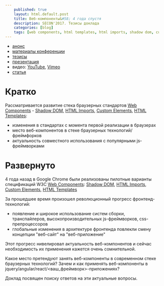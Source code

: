 ```yaml
---
    published: true
    layout: html.default.post
    title: Веб-компоненты&#58; 4 года спустя
    description: SECON'2017. Тезисы доклада
    categories: [blog]
    tags: [web components, html templates, html imports, shadow dom, custom elements, polymer]
---
```



*   [анонс](https://2017.secon.ru/reports/veb-komponenty-4-goda-spustya)  
*   [материалы конференции](http://0x1.tv/20170422AG)
*   [тезисы](/2017/02/secon.webcomponents.theses/)  
*   [презентация](/2017/02/secon.webcomponents.presentation/)  
*   видео: [YouTube](https://youtu.be/Dor6Wgt3yhg?t=4h19s), [Vimeo](https://vimeo.com/216330684)
*   [статья](/2017/02/secon.webcomponents/)

<!--
*   [видео](http://www.youtube.com/watch?list=PLxwUX4aaSLiIC0Bl6VejbZkecHc7uV2fX&v=4kVZvvqy6cc)
-->

# Кратко
Рассматривается развитие стека браузерных стандартов [Web Components](http://w3c.github.io/webcomponents/explainer/) -
[Shadow DOM](http://w3c.github.io/webcomponents/spec/shadow/), [HTML Imports](http://w3c.github.io/webcomponents/spec/imports/), [Custom Elements](http://w3c.github.io/webcomponents/spec/custom/), [HTML Templates](https://dvcs.w3.org/hg/webcomponents/raw-file/tip/spec/templates/):  
*   изменения в стандартах с момента первой реализации в браузерах
*   место веб-компонентов в стеке браузерных технологий/фреймфорков
*   актуальность совместного использования с популярными js-фреймворками


# Развернуто
4 года назад в Google Chrome были реализованы пилотные варианты спецификаций W3C [Web Components](http://w3c.github.io/webcomponents/explainer/):
[Shadow DOM](http://w3c.github.io/webcomponents/spec/shadow/),
[HTML Imports](http://w3c.github.io/webcomponents/spec/imports/),
[Custom Elements](http://w3c.github.io/webcomponents/spec/custom/),
[HTML Templates](https://dvcs.w3.org/hg/webcomponents/raw-file/tip/spec/templates/)

За прошедшее время произошел революционный прогресс фронтенд-технологий:
*   появление и широкое использование систем сборки, транспайлеров, высокопроизводительных js-фреймворков, css-препроцессоров
*   глобальные изменения в архитектуре фронтенда повлекли смену концепции "веб-сайт" на "веб-приложение"

Этот прогресс нивелировал актуальность веб-компонентов и сейчас необходимость их применения кажется очень сомнительной.

Какое место претендуют занять веб-компоненты в современном стеке браузерных технологий?
Зачем и как применять веб-компоненты в jquery/angular/react/<ваш_фреймворк>-приложениях?

Доклад посвящен поиску ответов на эти актуальные вопросы.
